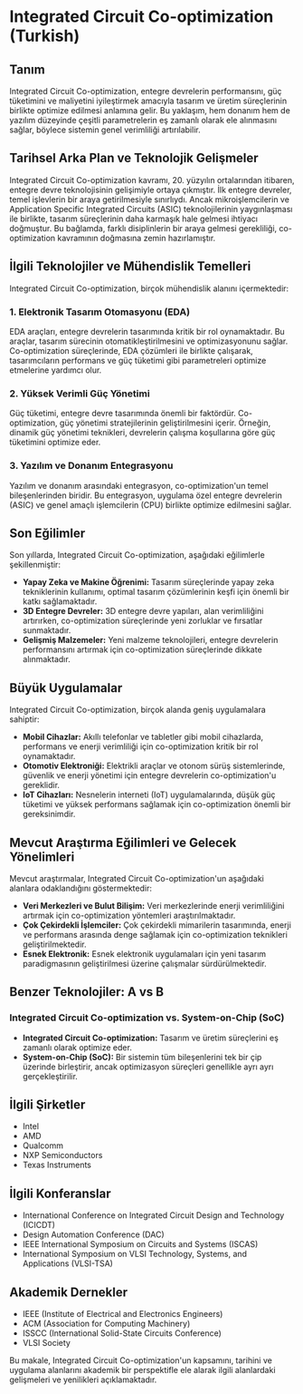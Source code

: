 # Integrated Circuit Co-optimization (Turkish)

## Tanım

Integrated Circuit Co-optimization, entegre devrelerin performansını, güç tüketimini ve maliyetini iyileştirmek amacıyla tasarım ve üretim süreçlerinin birlikte optimize edilmesi anlamına gelir. Bu yaklaşım, hem donanım hem de yazılım düzeyinde çeşitli parametrelerin eş zamanlı olarak ele alınmasını sağlar, böylece sistemin genel verimliliği artırılabilir.

## Tarihsel Arka Plan ve Teknolojik Gelişmeler

Integrated Circuit Co-optimization kavramı, 20. yüzyılın ortalarından itibaren, entegre devre teknolojisinin gelişimiyle ortaya çıkmıştır. İlk entegre devreler, temel işlevlerin bir araya getirilmesiyle sınırlıydı. Ancak mikroişlemcilerin ve Application Specific Integrated Circuits (ASIC) teknolojilerinin yaygınlaşması ile birlikte, tasarım süreçlerinin daha karmaşık hale gelmesi ihtiyacı doğmuştur. Bu bağlamda, farklı disiplinlerin bir araya gelmesi gerekliliği, co-optimization kavramının doğmasına zemin hazırlamıştır.

## İlgili Teknolojiler ve Mühendislik Temelleri

Integrated Circuit Co-optimization, birçok mühendislik alanını içermektedir:

### 1. Elektronik Tasarım Otomasyonu (EDA)

EDA araçları, entegre devrelerin tasarımında kritik bir rol oynamaktadır. Bu araçlar, tasarım sürecinin otomatikleştirilmesini ve optimizasyonunu sağlar. Co-optimization süreçlerinde, EDA çözümleri ile birlikte çalışarak, tasarımcıların performans ve güç tüketimi gibi parametreleri optimize etmelerine yardımcı olur.

### 2. Yüksek Verimli Güç Yönetimi

Güç tüketimi, entegre devre tasarımında önemli bir faktördür. Co-optimization, güç yönetimi stratejilerinin geliştirilmesini içerir. Örneğin, dinamik güç yönetimi teknikleri, devrelerin çalışma koşullarına göre güç tüketimini optimize eder.

### 3. Yazılım ve Donanım Entegrasyonu

Yazılım ve donanım arasındaki entegrasyon, co-optimization'un temel bileşenlerinden biridir. Bu entegrasyon, uygulama özel entegre devrelerin (ASIC) ve genel amaçlı işlemcilerin (CPU) birlikte optimize edilmesini sağlar.

## Son Eğilimler

Son yıllarda, Integrated Circuit Co-optimization, aşağıdaki eğilimlerle şekillenmiştir:

- **Yapay Zeka ve Makine Öğrenimi:** Tasarım süreçlerinde yapay zeka tekniklerinin kullanımı, optimal tasarım çözümlerinin keşfi için önemli bir katkı sağlamaktadır.
- **3D Entegre Devreler:** 3D entegre devre yapıları, alan verimliliğini artırırken, co-optimization süreçlerinde yeni zorluklar ve fırsatlar sunmaktadır.
- **Gelişmiş Malzemeler:** Yeni malzeme teknolojileri, entegre devrelerin performansını artırmak için co-optimization süreçlerinde dikkate alınmaktadır.

## Büyük Uygulamalar

Integrated Circuit Co-optimization, birçok alanda geniş uygulamalara sahiptir:

- **Mobil Cihazlar:** Akıllı telefonlar ve tabletler gibi mobil cihazlarda, performans ve enerji verimliliği için co-optimization kritik bir rol oynamaktadır.
- **Otomotiv Elektroniği:** Elektrikli araçlar ve otonom sürüş sistemlerinde, güvenlik ve enerji yönetimi için entegre devrelerin co-optimization'u gereklidir.
- **IoT Cihazları:** Nesnelerin interneti (IoT) uygulamalarında, düşük güç tüketimi ve yüksek performans sağlamak için co-optimization önemli bir gereksinimdir.

## Mevcut Araştırma Eğilimleri ve Gelecek Yönelimleri

Mevcut araştırmalar, Integrated Circuit Co-optimization'un aşağıdaki alanlara odaklandığını göstermektedir:

- **Veri Merkezleri ve Bulut Bilişim:** Veri merkezlerinde enerji verimliliğini artırmak için co-optimization yöntemleri araştırılmaktadır.
- **Çok Çekirdekli İşlemciler:** Çok çekirdekli mimarilerin tasarımında, enerji ve performans arasında denge sağlamak için co-optimization teknikleri geliştirilmektedir.
- **Esnek Elektronik:** Esnek elektronik uygulamaları için yeni tasarım paradigmasının geliştirilmesi üzerine çalışmalar sürdürülmektedir.

## Benzer Teknolojiler: A vs B

### Integrated Circuit Co-optimization vs. System-on-Chip (SoC)

- **Integrated Circuit Co-optimization:** Tasarım ve üretim süreçlerini eş zamanlı olarak optimize eder.
- **System-on-Chip (SoC):** Bir sistemin tüm bileşenlerini tek bir çip üzerinde birleştirir, ancak optimizasyon süreçleri genellikle ayrı ayrı gerçekleştirilir.

## İlgili Şirketler

- Intel
- AMD
- Qualcomm
- NXP Semiconductors
- Texas Instruments

## İlgili Konferanslar

- International Conference on Integrated Circuit Design and Technology (ICICDT)
- Design Automation Conference (DAC)
- IEEE International Symposium on Circuits and Systems (ISCAS)
- International Symposium on VLSI Technology, Systems, and Applications (VLSI-TSA)

## Akademik Dernekler

- IEEE (Institute of Electrical and Electronics Engineers)
- ACM (Association for Computing Machinery)
- ISSCC (International Solid-State Circuits Conference)
- VLSI Society

Bu makale, Integrated Circuit Co-optimization'un kapsamını, tarihini ve uygulama alanlarını akademik bir perspektifle ele alarak ilgili alanlardaki gelişmeleri ve yenilikleri açıklamaktadır.